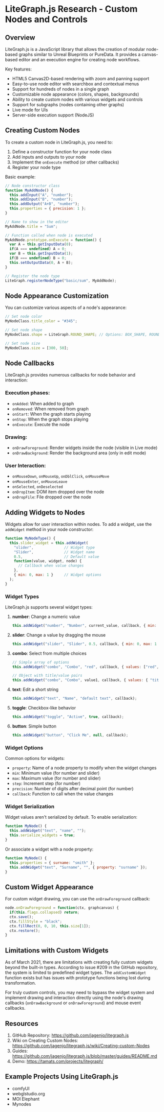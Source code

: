 # LiteGraph.js Research - Custom Nodes and Controls

## Overview

LiteGraph.js is a JavaScript library that allows the creation of modular node-based graphs similar to Unreal Blueprints or PureData. It provides a canvas-based editor and an execution engine for creating node workflows. 

Key features:
- HTML5 Canvas2D-based rendering with zoom and panning support
- Easy-to-use node editor with searchbox and contextual menus
- Support for hundreds of nodes in a single graph
- Customizable node appearance (colors, shapes, backgrounds)
- Ability to create custom nodes with various widgets and controls
- Support for subgraphs (nodes containing other graphs)
- Live mode for UIs
- Server-side execution support (NodeJS)

## Creating Custom Nodes

To create a custom node in LiteGraph.js, you need to:

1. Define a constructor function for your node class
2. Add inputs and outputs to your node
3. Implement the `onExecute` method (or other callbacks)
4. Register your node type

Basic example:

```javascript
// Node constructor class
function MyAddNode() {
  this.addInput("A", "number");
  this.addInput("B", "number");
  this.addOutput("A+B", "number");
  this.properties = { precision: 1 };
}

// Name to show in the editor
MyAddNode.title = "Sum";

// Function called when node is executed
MyAddNode.prototype.onExecute = function() {
  var A = this.getInputData(0);
  if(A === undefined) A = 0;
  var B = this.getInputData(1);
  if(B === undefined) B = 0;
  this.setOutputData(0, A + B);
}

// Register the node type
LiteGraph.registerNodeType("basic/sum", MyAddNode);
```

## Node Appearance Customization

You can customize various aspects of a node's appearance:

```javascript
// Set node color
MyNodeClass.title_color = "#345";

// Set node shape
MyNodeClass.shape = LiteGraph.ROUND_SHAPE; // Options: BOX_SHAPE, ROUND_SHAPE, CARD_SHAPE

// Set node size
MyNodeClass.size = [300, 50];
```

## Node Callbacks

LiteGraph.js provides numerous callbacks for node behavior and interaction:

### Execution phases:
- `onAdded`: When added to graph
- `onRemoved`: When removed from graph
- `onStart`: When the graph starts playing
- `onStop`: When the graph stops playing
- `onExecute`: Execute the node

### Drawing:
- `onDrawForeground`: Render widgets inside the node (visible in Live mode)
- `onDrawBackground`: Render the background area (only in edit mode)

### User Interaction:
- `onMouseDown`, `onMouseUp`, `onDblClick`, `onMouseMove`
- `onMouseEnter`, `onMouseLeave`
- `onSelected`, `onDeselected`
- `onDropItem`: DOM item dropped over the node
- `onDropFile`: File dropped over the node

## Adding Widgets to Nodes

Widgets allow for user interaction within nodes. To add a widget, use the `addWidget` method in your node constructor:

```javascript
function MyNodeType() {
  this.slider_widget = this.addWidget(
    "slider",              // Widget type
    "Slider",              // Widget name
    0.5,                   // Default value
    function(value, widget, node) {
      // Callback when value changes
    },
    { min: 0, max: 1 }     // Widget options
  );
}
```

### Widget Types

LiteGraph.js supports several widget types:

1. **number**: Change a numeric value
   ```javascript
   this.addWidget("number", "Number", current_value, callback, { min: 0, max: 100, step: 1, precision: 3 });
   ```

2. **slider**: Change a value by dragging the mouse
   ```javascript
   this.addWidget("slider", "Slider", 0.5, callback, { min: 0, max: 1 });
   ```

3. **combo**: Select from multiple choices
   ```javascript
   // Simple array of options
   this.addWidget("combo", "Combo", "red", callback, { values: ["red", "green", "blue"] });
   
   // Object with title/value pairs
   this.addWidget("combo", "Combo", value1, callback, { values: { "title1": value1, "title2": value2 } });
   ```

4. **text**: Edit a short string
   ```javascript
   this.addWidget("text", "Name", "default text", callback);
   ```

5. **toggle**: Checkbox-like behavior
   ```javascript
   this.addWidget("toggle", "Active", true, callback);
   ```

6. **button**: Simple button
   ```javascript
   this.addWidget("button", "Click Me", null, callback);
   ```

### Widget Options

Common options for widgets:
- `property`: Name of a node property to modify when the widget changes
- `min`: Minimum value (for number and slider)
- `max`: Maximum value (for number and slider)
- `step`: Increment step (for number)
- `precision`: Number of digits after decimal point (for number)
- `callback`: Function to call when the value changes

### Widget Serialization

Widget values aren't serialized by default. To enable serialization:

```javascript
function MyNode() {
  this.addWidget("text", "name", "");
  this.serialize_widgets = true;
}
```

Or associate a widget with a node property:

```javascript
function MyNode() {
  this.properties = { surname: "smith" };
  this.addWidget("text", "Surname", "", { property: "surname" });
}
```

## Custom Widget Appearance

For custom widget drawing, you can use the `onDrawForeground` callback:

```javascript
node.onDrawForeground = function(ctx, graphcanvas) {
  if(this.flags.collapsed) return;
  ctx.save();
  ctx.fillStyle = "black";
  ctx.fillRect(0, 0, 10, this.size[1]);
  ctx.restore();
}
```

## Limitations with Custom Widgets

As of March 2021, there are limitations with creating fully custom widgets beyond the built-in types. According to issue #209 in the GitHub repository, the system is limited to predefined widget types. The `addCustomWidget` function exists but has issues with prototype functions being lost during transformation.

For truly custom controls, you may need to bypass the widget system and implement drawing and interaction directly using the node's drawing callbacks (`onDrawBackground` or `onDrawForeground`) and mouse event callbacks.

## Resources

1. GitHub Repository: https://github.com/jagenjo/litegraph.js
2. Wiki on Creating Custom Nodes: https://github.com/jagenjo/litegraph.js/wiki/Creating-custom-Nodes
3. Guides: https://github.com/jagenjo/litegraph.js/blob/master/guides/README.md
4. Demo: https://tamats.com/projects/litegraph/

## Example Projects Using LiteGraph.js

- comfyUI
- webglstudio.org
- MOI Elephant
- Mynodes
